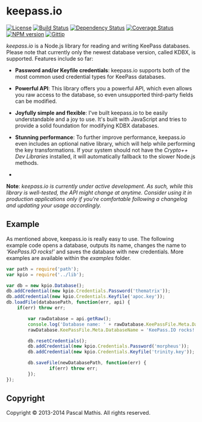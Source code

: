 keepass.io
==========

[![License](http://img.shields.io/badge/license-GPLv3-blue.svg)](https://github.com/NeoXiD/keepass.io/blob/master/LICENSE.md)
[![Build Status](http://img.shields.io/travis/NeoXiD/keepass.io/develop.svg)](http://travis-ci.org/NeoXiD/keepass.io)
[![Dependency Status](http://img.shields.io/david/NeoXiD/keepass.io.svg)](https://david-dm.org/NeoXiD/keepass.io)
[![Coverage Status](http://img.shields.io/coveralls/NeoXiD/keepass.io/develop.svg)](https://coveralls.io/r/NeoXiD/keepass.io?branch=develop)
[![NPM version](http://img.shields.io/npm/v/keepass.io.svg)](https://npmjs.org/package/keepass.io)
[![Gittip](http://img.shields.io/gittip/NeoXiD.svg)](https://www.gittip.com/NeoXiD)


*keepass.io* is a Node.js library for reading and writing KeePass databases. Please note that currently only the newest database version, called KDBX, is supported. Features include so far:

- **Password and/or Keyfile credentials**: keepass.io supports both of the most common used credential types for KeePass databases.
- **Powerful API**: This library offers you a powerful API, which even allows you raw access to the database, so even unsupported third-party fields can be modified.
- **Joyfully simple and flexible**: I've built keepass.io to be easily understandable and a joy to use. It's built with JavaScript and tries to provide a solid foundation for modifying KDBX databases.
- **Stunning performance**: To further improve performance, keepass.io even includes an optional native library, which will help while performing the key transformations. If your system should not have the *Crypto++ Dev Libraries* installed, it will automatically fallback to the slower Node.js methods.

-
**Note**: *keepass.io is currently under active development. As such, while this library is well-tested, the API might change at anytime. Consider using it in production applications only if you're comfortable following a changelog and updating your usage accordingly.*


Example
-------
As mentioned above, keepass.io is really easy to use. The following example code opens a database, outputs its name, changes the name to *'KeePass.IO rocks!'* and saves the database with new credentials. More examples are available within the *examples* folder.

```javascript
var path = require('path');
var kpio = require('../lib');

var db = new kpio.Database();
db.addCredential(new kpio.Credentials.Password('thematrix'));
db.addCredential(new kpio.Credentials.Keyfile('apoc.key'));
db.loadFile(databasePath, function(err, api) {
    if(err) throw err;

        var rawDatabase = api.getRaw();
        console.log('Database name: ' + rawDatabase.KeePassFile.Meta.DatabaseName);
        rawDatabase.KeePassFile.Meta.DatabaseName = 'KeePass.IO rocks!';

        db.resetCredentials();
        db.addCredential(new kpio.Credentials.Password('morpheus'));
        db.addCredential(new kpio.Credentials.Keyfile('trinity.key'));

        db.saveFile(newDatabasePath, function(err) {
                if(err) throw err;
        });
});
```


Copyright
---------
Copyright &copy; 2013-2014 Pascal Mathis. All rights reserved.